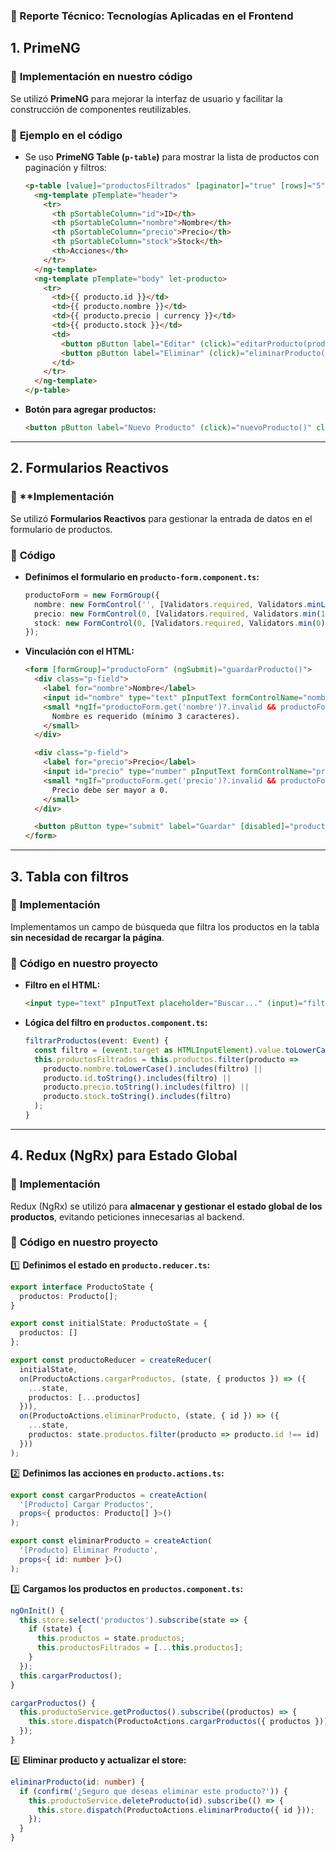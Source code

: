 ### **📄 Reporte Técnico: Tecnologías Aplicadas en el Frontend**

## **1. PrimeNG**

### 📌 **Implementación en nuestro código**

Se utilizó **PrimeNG** para mejorar la interfaz de usuario y facilitar la construcción de componentes reutilizables.

### 🔹 **Ejemplo en el código**

-   Se uso **PrimeNG Table (`p-table`)** para mostrar la lista de productos con paginación y filtros:
    
    ```html
    <p-table [value]="productosFiltrados" [paginator]="true" [rows]="5">
      <ng-template pTemplate="header">
        <tr>
          <th pSortableColumn="id">ID</th>
          <th pSortableColumn="nombre">Nombre</th>
          <th pSortableColumn="precio">Precio</th>
          <th pSortableColumn="stock">Stock</th>
          <th>Acciones</th>
        </tr>
      </ng-template>
      <ng-template pTemplate="body" let-producto>
        <tr>
          <td>{{ producto.id }}</td>
          <td>{{ producto.nombre }}</td>
          <td>{{ producto.precio | currency }}</td>
          <td>{{ producto.stock }}</td>
          <td>
            <button pButton label="Editar" (click)="editarProducto(producto)" class="p-button-sm p-button-outlined"></button>
            <button pButton label="Eliminar" (click)="eliminarProducto(producto.id)" class="p-button-sm p-button-danger"></button>
          </td>
        </tr>
      </ng-template>
    </p-table>
    
    ```
    
-   **Botón para agregar productos:**
    
    ```html
    <button pButton label="Nuevo Producto" (click)="nuevoProducto()" class="p-button-raised p-button-success"></button>
    
    ```
----------

## **2. Formularios Reactivos**

### 📌 **Implementación 

Se utilizó **Formularios Reactivos** para gestionar la entrada de datos en el formulario de productos.

### 🔹 **Código**

-   **Definimos el formulario en `producto-form.component.ts`:**
    
    ```typescript
    productoForm = new FormGroup({
      nombre: new FormControl('', [Validators.required, Validators.minLength(3)]),
      precio: new FormControl(0, [Validators.required, Validators.min(1)]),
      stock: new FormControl(0, [Validators.required, Validators.min(0)]),
    });
    
    ```
    
-   **Vinculación con el HTML:**
    
    ```html
    <form [formGroup]="productoForm" (ngSubmit)="guardarProducto()">
      <div class="p-field">
        <label for="nombre">Nombre</label>
        <input id="nombre" type="text" pInputText formControlName="nombre" />
        <small *ngIf="productoForm.get('nombre')?.invalid && productoForm.get('nombre')?.touched">
          Nombre es requerido (mínimo 3 caracteres).
        </small>
      </div>
    
      <div class="p-field">
        <label for="precio">Precio</label>
        <input id="precio" type="number" pInputText formControlName="precio" />
        <small *ngIf="productoForm.get('precio')?.invalid && productoForm.get('precio')?.touched">
          Precio debe ser mayor a 0.
        </small>
      </div>
    
      <button pButton type="submit" label="Guardar" [disabled]="productoForm.invalid"></button>
    </form>
    
    ```

----------

## **3. Tabla con filtros**

### 📌 **Implementación**

Implementamos un campo de búsqueda que filtra los productos en la tabla **sin necesidad de recargar la página**.

### 🔹 **Código en nuestro proyecto**

-   **Filtro en el HTML:**
    
    ```html
    <input type="text" pInputText placeholder="Buscar..." (input)="filtrarProductos($event)" />
    
    ```
    
-   **Lógica del filtro en `productos.component.ts`:**
    
    ```typescript
    filtrarProductos(event: Event) {
      const filtro = (event.target as HTMLInputElement).value.toLowerCase();
      this.productosFiltrados = this.productos.filter(producto =>
        producto.nombre.toLowerCase().includes(filtro) ||
        producto.id.toString().includes(filtro) ||
        producto.precio.toString().includes(filtro) ||
        producto.stock.toString().includes(filtro)
      );
    }
    
    ```
----------

## **4. Redux (NgRx) para Estado Global**

### 📌 **Implementación**

Redux (NgRx) se utilizó para **almacenar y gestionar el estado global de los productos**, evitando peticiones innecesarias al backend.

### 🔹 **Código en nuestro proyecto**

1️⃣ **Definimos el estado en `producto.reducer.ts`:**

```typescript
export interface ProductoState {
  productos: Producto[];
}

export const initialState: ProductoState = {
  productos: []
};

export const productoReducer = createReducer(
  initialState,
  on(ProductoActions.cargarProductos, (state, { productos }) => ({
    ...state,
    productos: [...productos]
  })),
  on(ProductoActions.eliminarProducto, (state, { id }) => ({
    ...state,
    productos: state.productos.filter(producto => producto.id !== id)
  }))
);

```

2️⃣ **Definimos las acciones en `producto.actions.ts`:**

```typescript
export const cargarProductos = createAction(
  '[Producto] Cargar Productos',
  props<{ productos: Producto[] }>()
);

export const eliminarProducto = createAction(
  '[Producto] Eliminar Producto',
  props<{ id: number }>()
);

```

3️⃣ **Cargamos los productos en `productos.component.ts`:**

```typescript
ngOnInit() {
  this.store.select('productos').subscribe(state => {
    if (state) {
      this.productos = state.productos;
      this.productosFiltrados = [...this.productos];
    }
  });
  this.cargarProductos();
}

cargarProductos() {
  this.productoService.getProductos().subscribe((productos) => {
    this.store.dispatch(ProductoActions.cargarProductos({ productos }));
  });
}

```

4️⃣ **Eliminar producto y actualizar el store:**

```typescript
eliminarProducto(id: number) {
  if (confirm('¿Seguro que deseas eliminar este producto?')) {
    this.productoService.deleteProducto(id).subscribe(() => {
      this.store.dispatch(ProductoActions.eliminarProducto({ id }));
    });
  }
}

```

<!--stackedit_data:
eyJoaXN0b3J5IjpbLTEyMjQ2MjgwNjNdfQ==
-->